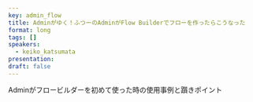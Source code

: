 ```yaml
---
key: admin_flow
title: Adminがゆく！ふつーのAdminがFlow Builderでフローを作ったらこうなった
format: long
tags: []
speakers:
  - keiko_katsumata
presentation: 
draft: false
---
```

Adminがフロービルダーを初めて使った時の使用事例と躓きポイント
